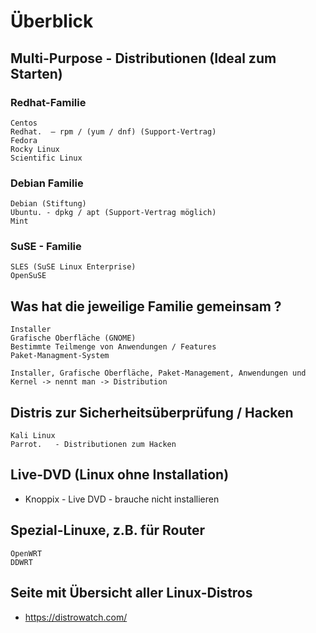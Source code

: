 # Überblick 

## Multi-Purpose - Distributionen (Ideal zum Starten) 

### Redhat-Familie 

```
Centos 
Redhat.  — rpm / (yum / dnf) (Support-Vertrag) 
Fedora 
Rocky Linux
Scientific Linux 
```

### Debian Familie 

```
Debian (Stiftung)
Ubuntu. - dpkg / apt (Support-Vertrag möglich)
Mint 
```

### SuSE - Familie 

```
SLES (SuSE Linux Enterprise)
OpenSuSE 
```

## Was hat die jeweilige Familie gemeinsam ?

```
Installer 
Grafische Oberfläche (GNOME) 
Bestimmte Teilmenge von Anwendungen / Features
Paket-Managment-System 

Installer, Grafische Oberfläche, Paket-Management, Anwendungen und Kernel -> nennt man -> Distribution

```


## Distris zur Sicherheitsüberprüfung / Hacken 

```
Kali Linux
Parrot.   - Distributionen zum Hacken 
```

## Live-DVD (Linux ohne Installation) 

  * Knoppix - Live DVD - brauche nicht installieren 


## Spezial-Linuxe, z.B. für Router 

```
OpenWRT 
DDWRT
```

## Seite mit Übersicht aller Linux-Distros 

  * https://distrowatch.com/
